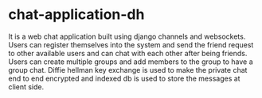 # chat-application-dh
It is a web chat application built using django channels and websockets. 
Users can register themselves into the system and send the friend request to other available users and can chat with each other after being friends.
Users can create multiple groups and add members to the group to have a group chat.
Diffie hellman key exchange is used to make the private chat end to end encrypted and indexed db is used to store the messages at client side.
